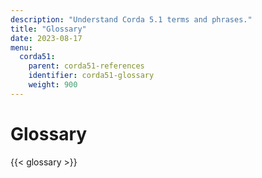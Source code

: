 ```yaml
---
description: "Understand Corda 5.1 terms and phrases."
title: "Glossary"
date: 2023-08-17
menu:
  corda51:
    parent: corda51-references
    identifier: corda51-glossary
    weight: 900
---
```


# Glossary

{{< glossary >}}

